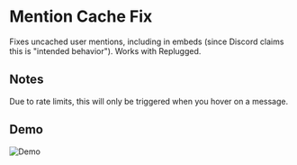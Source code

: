 # Mention Cache Fix

Fixes uncached user mentions, including in embeds (since Discord claims this is "intended
behavior"). Works with Replugged.

## Notes

Due to rate limits, this will only be triggered when you hover on a message.

## Demo

![Demo](https://i.imgur.com/DZ0YFRe.gif)
